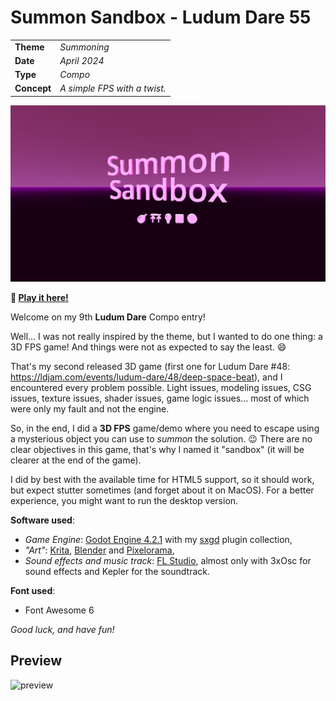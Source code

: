 # Summon Sandbox - Ludum Dare 55

|             |                                                                                |
|-------------|--------------------------------------------------------------------------------|
| **Theme**   | _Summoning_                                                                    |
| **Date**    | _April 2024_                                                                   |
| **Type**    | _Compo_                                                                        |
| **Concept** | _A simple FPS with a twist._                                                   |

![screenshot](./doc/screenshot.png)

**:rocket: [Play it here!](https://srynetix.github.io/summon-sandbox/)**

Welcome on my 9th **Ludum Dare** Compo entry!

Well... I was not really inspired by the theme, but I wanted to do one thing: a 3D FPS game!
And things were not as expected to say the least. :smile:

That's my second released 3D game (first one for Ludum Dare #48: https://ldjam.com/events/ludum-dare/48/deep-space-beat), and I encountered every problem possible.
Light issues, modeling issues, CSG issues, texture issues, shader issues, game logic issues... most of which were only my fault and not the engine.

So, in the end, I did a **3D FPS** game/demo where you need to escape using a mysterious object you can use to _summon_ the solution. :wink:
There are no clear objectives in this game, that's why I named it "sandbox" (it will be clearer at the end of the game).

I did by best with the available time for HTML5 support, so it should work, but expect stutter sometimes (and forget about it on MacOS).
For a better experience, you might want to run the desktop version.

**Software used**:
- _Game Engine_: [Godot Engine 4.2.1] with my [sxgd](https://github.com/Srynetix/sxgd) plugin collection,
- _"Art"_: [Krita], [Blender] and [Pixelorama],
- _Sound effects and music track_: [FL Studio](https://www.image-line.com/fl-studio/), almost only with 3xOsc for sound effects and Kepler for the soundtrack.

**Font used**:
- Font Awesome 6

_Good luck, and have fun!_

## Preview

![preview](./doc/promo.gif)

[Godot Engine 4.2.1]: https://godotengine.org/
[GIMP]: https://www.gimp.org/
[Blender]: https://www.blender.org/
[Pixelorama]: https://orama-interactive.itch.io/pixelorama
[Krita]: https://krita.org/fr/

